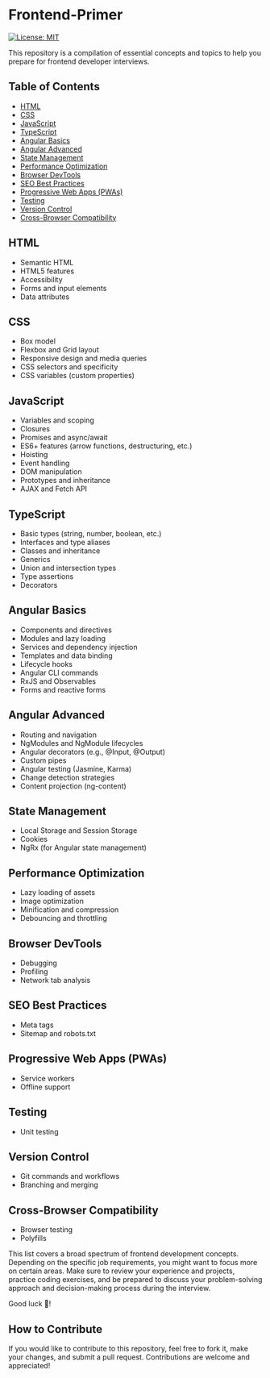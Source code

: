 # Frontend-Primer

[![License: MIT](https://img.shields.io/badge/License-MIT-blue.svg)](LICENSE)

This repository is a compilation of essential concepts and topics to help you prepare for frontend developer interviews.

## Table of Contents

- [HTML](#html)
- [CSS](#css)
- [JavaScript](#javascript)
- [TypeScript](#typescript)
- [Angular Basics](#angular-basics)
- [Angular Advanced](#angular-advanced)
- [State Management](#state-management)
- [Performance Optimization](#performance-optimization)
- [Browser DevTools](#browser-devtools)
- [SEO Best Practices](#seo-best-practices)
- [Progressive Web Apps (PWAs)](#progressive-web-apps-pwas)
- [Testing](#testing)
- [Version Control](#version-control)
- [Cross-Browser Compatibility](#cross-browser-compatibility)

## HTML

- Semantic HTML
- HTML5 features
- Accessibility
- Forms and input elements
- Data attributes

## CSS

- Box model
- Flexbox and Grid layout
- Responsive design and media queries
- CSS selectors and specificity
- CSS variables (custom properties)

## JavaScript

- Variables and scoping
- Closures
- Promises and async/await
- ES6+ features (arrow functions, destructuring, etc.)
- Hoisting
- Event handling
- DOM manipulation
- Prototypes and inheritance
- AJAX and Fetch API

## TypeScript

- Basic types (string, number, boolean, etc.)
- Interfaces and type aliases
- Classes and inheritance
- Generics
- Union and intersection types
- Type assertions
- Decorators

## Angular Basics

- Components and directives
- Modules and lazy loading
- Services and dependency injection
- Templates and data binding
- Lifecycle hooks
- Angular CLI commands
- RxJS and Observables
- Forms and reactive forms

## Angular Advanced

- Routing and navigation
- NgModules and NgModule lifecycles
- Angular decorators (e.g., @Input, @Output)
- Custom pipes
- Angular testing (Jasmine, Karma)
- Change detection strategies
- Content projection (ng-content)

## State Management

- Local Storage and Session Storage
- Cookies
- NgRx (for Angular state management)

## Performance Optimization

- Lazy loading of assets
- Image optimization
- Minification and compression
- Debouncing and throttling

## Browser DevTools

- Debugging
- Profiling
- Network tab analysis

## SEO Best Practices

- Meta tags
- Sitemap and robots.txt

## Progressive Web Apps (PWAs)

- Service workers
- Offline support

## Testing

- Unit testing

## Version Control

- Git commands and workflows
- Branching and merging

## Cross-Browser Compatibility

- Browser testing
- Polyfills

This list covers a broad spectrum of frontend development concepts. Depending on the specific job requirements, you might want to focus more on certain areas. Make sure to review your experience and projects, practice coding exercises, and be prepared to discuss your problem-solving approach and decision-making process during the interview.

Good luck 💖!

## How to Contribute

If you would like to contribute to this repository, feel free to fork it, make your changes, and submit a pull request. Contributions are welcome and appreciated!

